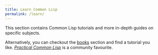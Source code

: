 ```yaml
---
title: Learn Common Lisp
permalink: /learn/
---
```


This section contains Common Lisp tutorials and more in-depth guides on specific
subjects.

Alternatively, you can checkout the [books][books] section and find a tutorial
you like. [_Practical Common Lisp_][pcl] is a community favourite.

[books]: /books/
[pcl]: /books/#practical-common-lisp
